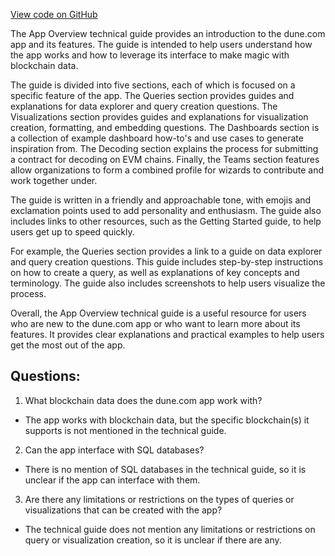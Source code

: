 [View code on GitHub](https://dune.com/blob/master/app\index.md)

The App Overview technical guide provides an introduction to the dune.com app and its features. The guide is intended to help users understand how the app works and how to leverage its interface to make magic with blockchain data. 

The guide is divided into five sections, each of which is focused on a specific feature of the app. The Queries section provides guides and explanations for data explorer and query creation questions. The Visualizations section provides guides and explanations for visualization creation, formatting, and embedding questions. The Dashboards section is a collection of example dashboard how-to's and use cases to generate inspiration from. The Decoding section explains the process for submitting a contract for decoding on EVM chains. Finally, the Teams section features allow organizations to form a combined profile for wizards to contribute and work together under.

The guide is written in a friendly and approachable tone, with emojis and exclamation points used to add personality and enthusiasm. The guide also includes links to other resources, such as the Getting Started guide, to help users get up to speed quickly. 

For example, the Queries section provides a link to a guide on data explorer and query creation questions. This guide includes step-by-step instructions on how to create a query, as well as explanations of key concepts and terminology. The guide also includes screenshots to help users visualize the process. 

Overall, the App Overview technical guide is a useful resource for users who are new to the dune.com app or who want to learn more about its features. It provides clear explanations and practical examples to help users get the most out of the app.
## Questions: 
 1. What blockchain data does the dune.com app work with?
- The app works with blockchain data, but the specific blockchain(s) it supports is not mentioned in the technical guide.

2. Can the app interface with SQL databases?
- There is no mention of SQL databases in the technical guide, so it is unclear if the app can interface with them.

3. Are there any limitations or restrictions on the types of queries or visualizations that can be created with the app?
- The technical guide does not mention any limitations or restrictions on query or visualization creation, so it is unclear if there are any.